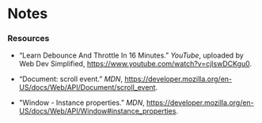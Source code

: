 # Notes

### Resources

- “Learn Debounce And Throttle In 16 Minutes.” _YouTube_, uploaded by Web Dev Simplified, https://www.youtube.com/watch?v=cjIswDCKgu0.

- “Document: scroll event.” _MDN_, https://developer.mozilla.org/en-US/docs/Web/API/Document/scroll_event. 
- "Window - Instance properties.” _MDN_, https://developer.mozilla.org/en-US/docs/Web/API/Window#instance_properties. 
